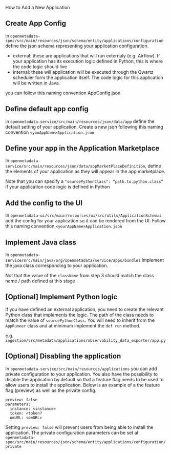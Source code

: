 How to Add a New Application
 
## Create App Config

in `openmetadata-spec/src/main/resources/json/schema/entity/applications/configuration` define the json schema representing your application configuration.
- external: these are applications that will run externaly (e.g. Airflow). If your application has its execution logic defined in Python, this is where the code logic should live
- internal: these will application will be executed through the Qwartz scheduler form the application itself. The code logic for this application will be written in Java.

you can follow this naming convention <yourAppName>AppConfig.json


## Define default app config

in `openmetadata-service/src/main/resources/json/data/app` define the default setting of your application. Create a new json following this naming convention `<youAppName>Application.json`

## Define your app in the Application Marketplace

In `openmetadata-service/src/main/resources/json/data/appMarketPlaceDefinition`, define the elements of your application as they will appear in the app marketplace.

Note that you can specify a `"sourcePythonClass": “path.to.python.class”` if your application code logic is defined in Python

## Add the config to the UI

In `openmetadata-ui/src/main/resources/ui/src/utils/ApplicationSchemas` add the config for your application so it can be rendered from the UI. Follow this naming convention `<yourAppName>Application.json`

## Implement Java class
In `openmetadata-service/src/main/java/org/openmetadata/service/apps/bundles` implement the java class corresponding to your application.

Not that the value of the `className` from step 3 should match the class name / path defined at this stage

## [Optional] Implement Python logic
If you have defined an external application, you need to create the relevant Python class that implements the logic. The path of the class needs to match the value of `sourcePythonClass`. You will need to inherit from the `AppRunner` class and at minimum implement the `def run` method.

e.g. `ingestion/src/metadata/applications/observability_data_exporter/app.py`

## [Optional] Disabling the application
In `openmetadata-service/src/main/resources/applications` you can add private configuration to your application. You also have the possibility to disable the application by default so that a feature flag needs to be used to allow users to install the application. Below is an example of a the feature flag (preview) as well as the private config.

```
preview: false
parameters:
  instance: <instance>
  token: <token?
  omURL: <omURL>
```

Setting `preview: false` will prevent users from being able to install the application. The private configuration parameters can be set at `openmetadata-spec/src/main/resources/json/schema/entity/applications/configuration/private`

